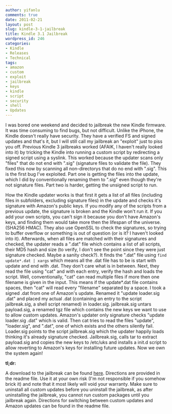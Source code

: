 ```yaml
---
author: yifanlu
comments: true
date: 2011-02-21
layout: post
slug: kindle-3-1-jailbreak
title: Kindle 3.1 Jailbreak
wordpress_id: 246
categories:
- Kindle
- Releases
- Technical
tags:
- amazon
- custom
- exploit
- jailbreak
- keys
- kindle
- script
- security
- shell
- Updates
---
```


I was bored one weekend and decided to jailbreak the new Kindle firmware. It was time consuming to find bugs, but not difficult. Unlike the iPhone, the Kindle doesn't really have security. They have a verified FS and signed updates and that's it, but I will still call my jailbreak an "exploit" just to piss you off. Previous Kindle 3 jailbreaks worked (AFAIK, I haven't really looked into it) by tricking the Kindle into running a custom script by redirecting a signed script using a syslink. This worked because the updater scans only "files" that do not end with ".sig" (signature files to validate the file). They fixed this now by scanning all non-directorys that do no end with ".sig". This is the first bug I've exploited. Part one is getting the files into the update, which I did by conventionally renaming them to ".sig" even though they're not signature files. Part two is harder, getting the unsigned script to run.<!-- more -->

How the Kindle updater works is that first it gets a list of all files (including files in subfolders, excluding signature files) in the update and checks it's signature with Amazon's public keys. If you modify any of the scripts from a previous update, the signature is broken and the Kindle won't run it. If you add your own scripts, you can't sign it because you don't have Amazon's keys, and finding them would take more then the lifespan of the universe. (SHA256 HMAC). They also use OpenSSL to check the signatures, so trying to buffer overflow or something is out of question (or is it? I haven't looked into it). Afterwards, when all files are matched with their signatures and checked, the updater reads a ".dat" file which contains a list of all scripts, their MD5 hash and size (to verify, I don't see the point since they were just signature checked. Maybe a sanity check?). It finds the ".dat" file using `find update*.dat | xargs` which means all the .dat file has to be is start with update and end with .dat. They don't care what is in between. Next, they read the file using "cat" and with each entry, verify the hash and loads the script. Well, conventionally, "cat" can read multiple files if more then one filename is given in the input. This means if the update*.dat file contains spaces, then "cat" will read every "filename" separated by a space. I took a signed .dat from one of Amazon's update. Renamed it "update loader.sig .dat" and placed my actual .dat (containing an entry to the script jailbreak.sig, a shell script renamed) in loader.sig. jailbreak.sig untars payload.sig, a renamed tgz file which contains the new keys we want to use to allow custom updates. Amazon's updater only signature checks "update loader.sig .dat" which is valid. Then cat tries to read the files "update", "loader.sig", and ".dat", one of which exists and the others silently fail. Loader.sig points to the script jailbreak.sig which the updater happily loads thinking it's already signature checked. Jailbreak.sig, calls tar to extract payload.sig and copies the new keys to /etc/uks and installs a init.d script to allow reverting to Amazon's keys for installing future updates. Now we own the system again!

**tl;dr:**

A download to the jailbreak can be found [here](/p/kindle-jailbreak). Directions are provided in the readme file. Use it at your own risk (I'm not responsible if you somehow brick it) and note that it most likely will void your warranty. Make sure to uninstall all custom updates before you uninstall the jailbreak, as after uninstalling the jailbreak, you cannot run custom packages until you jailbreak again. Directions for switching between custom updates and Amazon updates can be found in the readme file.
